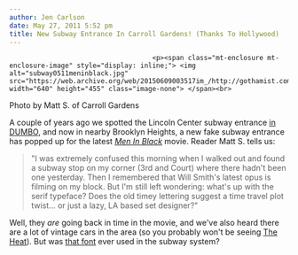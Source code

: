 ```yaml
---
author: Jen Carlson
date: May 27, 2011 5:52 pm
title: New Subway Entrance In Carroll Gardens! (Thanks To Hollywood)
---
```


	
										<p><span class="mt-enclosure mt-enclosure-image" style="display: inline;"> <img alt="subway0511meninblack.jpg" src="https://web.archive.org/web/20150609003517im_/http://gothamist.com/attachments/arts_jen/subway0511meninblack.jpg" width="640" height="455" class="image-none"> </span><br>
<span class="photo_caption">Photo by Matt S. of Carroll Gardens</span></p>

<p>A couple of years ago we spotted the Lincoln Center subway entrance <a href="https://web.archive.org/web/20150609003517/http://gothamist.com/2009/08/06/subway_6.php">in DUMBO</a>, and now in nearby Brooklyn Heights, a new fake subway entrance has popped up for the latest <a href="https://web.archive.org/web/20150609003517/http://gothamist.com/tags/meninblack"><em>Men In Black</em></a> movie. Reader Matt S. tells us:</p>

<blockquote>&quot;I was extremely confused this morning when I walked out and found a subway stop on my corner (3rd and Court) where there hadn&apos;t been one yesterday. Then I remembered that Will Smith&apos;s latest opus is filming on my block. But I&apos;m still left wondering: what&apos;s up with the serif typeface? Does the old timey lettering suggest a time travel plot twist... or just a lazy, LA based set designer?&quot;</blockquote>

<p>Well, they <em>are</em> going back in time in the movie, and we&apos;ve also heard there are a lot of vintage cars in the area (so you probably won&apos;t be seeing <a href="https://web.archive.org/web/20150609003517/http://gothamist.com/2011/05/13/inside_the_heat_will_smiths_banishe.php">The Heat</a>). But was <a href="https://web.archive.org/web/20150609003517/http://gothamist.com/2008/11/30/subway_font_porn.php">that font</a> ever used in the subway system?</p>					
										
									
				